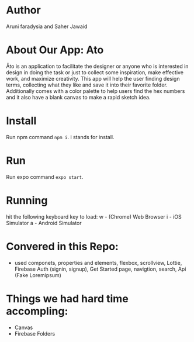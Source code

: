 # Author
Aruni faradysia and Saher Jawaid

# About Our App: Ato
Āto ​is an application to facilitate the designer or anyone who is interested in design in doing the task or just to collect some inspiration, make effective work, and maximize creativity. This app will help the user finding design terms, collecting what they like and save it into their favorite folder. Additionally comes with a color palette to help users find the hex numbers and it also have a blank canvas to make a rapid sketch idea.


# Install
Run npm command `npm i`. i stands for install.

# Run
Run expo command `expo start`.

# Running
hit the following keyboard key to load:
w - (Chrome) Web Browser
i - iOS Simulator
a - Android Simulator

# Convered in this Repo:
- used componets, properties and elements, flexbox, scrollview, Lottie, Firebase Auth (signin, signup), Get Started page, navigtion, search, Api (Fake Loremipsum)

# Things we had hard time accompling:
- Canvas
- Firebase Folders
